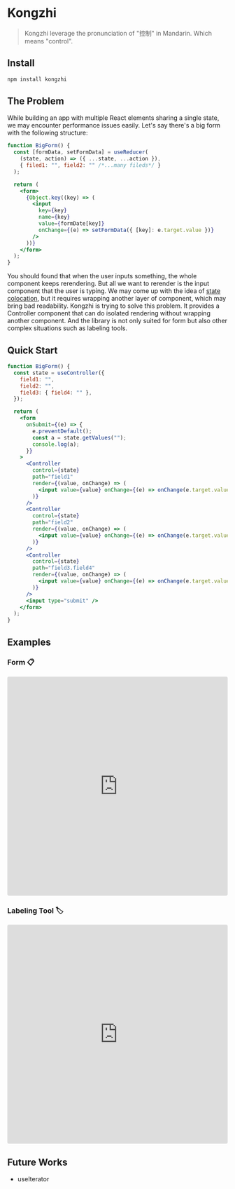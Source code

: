 # Kongzhi

> Kongzhi leverage the pronunciation of "控制" in Mandarin. Which means "control".

## Install

```bash
npm install kongzhi
```

## The Problem

While building an app with multiple React elements sharing a single state, we may encounter performance issues easily. Let's say there's a big form with the following structure:

```jsx
function BigForm() {
  const [formData, setFormData] = useReducer(
    (state, action) => ({ ...state, ...action }),
    { filed1: "", field2: "" /*...many fileds*/ }
  );

  return (
    <form>
      {Object.key((key) => (
        <input
          key={key}
          name={key}
          value={formDate[key]}
          onChange={(e) => setFormData({ [key]: e.target.value })}
        />
      ))}
    </form>
  );
}
```

You should found that when the user inputs something, the whole component keeps rerendering. But all we want to rerender is the input component that the user is typing. We may come up with the idea of [state colocation](https://kentcdodds.com/blog/state-colocation-will-make-your-react-app-faster), but it requires wrapping another layer of component, which may bring bad readability.
Kongzhi is trying to solve this problem. It provides a Controller component that can do isolated rendering without wrapping another component. And the library is not only suited for form but also other complex situations such as labeling tools.

## Quick Start

```jsx
function BigForm() {
  const state = useController({
    field1: "",
    field2: "",
    field3: { field4: "" },
  });

  return (
    <form
      onSubmit={(e) => {
        e.preventDefault();
        const a = state.getValues("");
        console.log(a);
      }}
    >
      <Controller
        control={state}
        path="field1"
        render={(value, onChange) => (
          <input value={value} onChange={(e) => onChange(e.target.value)} />
        )}
      />
      <Controller
        control={state}
        path="field2"
        render={(value, onChange) => (
          <input value={value} onChange={(e) => onChange(e.target.value)} />
        )}
      />
      <Controller
        control={state}
        path="field3.field4"
        render={(value, onChange) => (
          <input value={value} onChange={(e) => onChange(e.target.value)} />
        )}
      />
      <input type="submit" />
    </form>
  );
}
```

## Examples

### Form 📋

<iframe 
  src="https://codesandbox.io/embed/kongzhi-form-54365?fontsize=14&hidenavigation=1&theme=dark"
  style="width:100%; height:500px; border:0; border-radius: 4px; overflow:hidden;"
  title="Kongzhi-Form"
  allow="accelerometer; ambient-light-sensor; camera; encrypted-media; geolocation; gyroscope; hid; microphone; midi; payment; usb; vr; xr-spatial-tracking"
  sandbox="allow-forms allow-modals allow-popups allow-presentation allow-same-origin allow-scripts"
></iframe>

### Labeling Tool 🏷

<iframe 
  src="https://codesandbox.io/embed/kongzhi-label-1cijo?fontsize=14&hidenavigation=1&theme=dark"
  style="width:100%; height:500px; border:0; border-radius: 4px; overflow:hidden;"
  title="Kongzhi-label"
  allow="accelerometer; ambient-light-sensor; camera; encrypted-media; geolocation; gyroscope; hid; microphone; midi; payment; usb; vr; xr-spatial-tracking"
  sandbox="allow-forms allow-modals allow-popups allow-presentation allow-same-origin allow-scripts"
></iframe>

## Future Works

- useIterator
